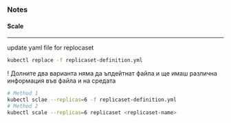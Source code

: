 ### Notes

#### Scale

---

update yaml file for replocaset

```bash
kubectl replace -f replicaset-definition.yml
```

! Долните два варианта няма да ъпдейтнат файла и ще имаш различна информация във файла и на средата

```bash
# Method 1
kubectl sclae --replicas=6 -f replicaset-definition.yml
# Method 2
kubectl scale --replicas=6 replicaset <replicaset-name>
```
